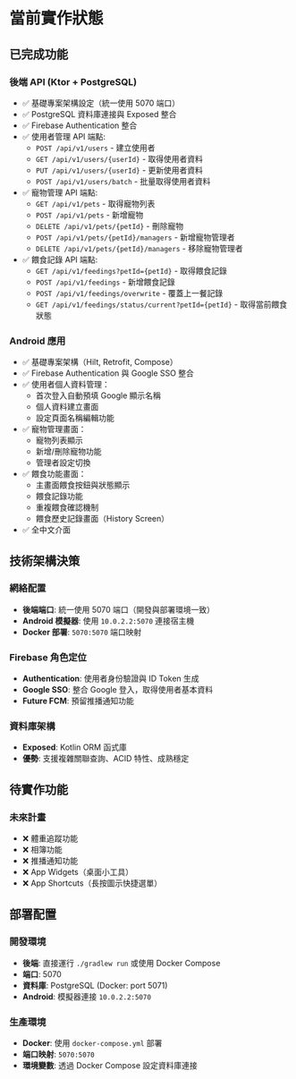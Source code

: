 # 當前實作狀態

## 已完成功能

### 後端 API (Ktor + PostgreSQL)
- ✅ 基礎專案架構設定（統一使用 5070 端口）
- ✅ PostgreSQL 資料庫連接與 Exposed 整合
- ✅ Firebase Authentication 整合
- ✅ 使用者管理 API 端點:
    - `POST /api/v1/users` - 建立使用者
    - `GET /api/v1/users/{userId}` - 取得使用者資料
    - `PUT /api/v1/users/{userId}` - 更新使用者資料
    - `POST /api/v1/users/batch` - 批量取得使用者資料
- ✅ 寵物管理 API 端點:
    - `GET /api/v1/pets` - 取得寵物列表
    - `POST /api/v1/pets` - 新增寵物
    - `DELETE /api/v1/pets/{petId}` - 刪除寵物
    - `POST /api/v1/pets/{petId}/managers` - 新增寵物管理者
    - `DELETE /api/v1/pets/{petId}/managers` - 移除寵物管理者
- ✅ 餵食記錄 API 端點:
    - `GET /api/v1/feedings?petId={petId}` - 取得餵食記錄
    - `POST /api/v1/feedings` - 新增餵食記錄
    - `POST /api/v1/feedings/overwrite` - 覆蓋上一餐記錄
    - `GET /api/v1/feedings/status/current?petId={petId}` - 取得當前餵食狀態

### Android 應用
- ✅ 基礎專案架構（Hilt, Retrofit, Compose）
- ✅ Firebase Authentication 與 Google SSO 整合
- ✅ 使用者個人資料管理：
    - 首次登入自動預填 Google 顯示名稱
    - 個人資料建立畫面
    - 設定頁面名稱編輯功能
- ✅ 寵物管理畫面：
    - 寵物列表顯示
    - 新增/刪除寵物功能
    - 管理者設定切換
- ✅ 餵食功能畫面：
    - 主畫面餵食按鈕與狀態顯示
    - 餵食記錄功能
    - 重複餵食確認機制
    - 餵食歷史記錄畫面（History Screen）
- ✅ 全中文介面

## 技術架構決策

### 網絡配置
- **後端端口**: 統一使用 5070 端口（開發與部署環境一致）
- **Android 模擬器**: 使用 `10.0.2.2:5070` 連接宿主機
- **Docker 部署**: `5070:5070` 端口映射

### Firebase 角色定位
- **Authentication**: 使用者身份驗證與 ID Token 生成
- **Google SSO**: 整合 Google 登入，取得使用者基本資料
- **Future FCM**: 預留推播通知功能

### 資料庫架構
- **Exposed**: Kotlin ORM 函式庫
- **優勢**: 支援複雜關聯查詢、ACID 特性、成熟穩定

## 待實作功能

### 未來計畫
- ❌ 體重追蹤功能
- ❌ 相簿功能
- ❌ 推播通知功能
- ❌ App Widgets（桌面小工具）
- ❌ App Shortcuts（長按圖示快捷選單）

## 部署配置

### 開發環境
- **後端**: 直接運行 `./gradlew run` 或使用 Docker Compose
- **端口**: 5070
- **資料庫**: PostgreSQL (Docker: port 5071)
- **Android**: 模擬器連接 `10.0.2.2:5070`

### 生產環境
- **Docker**: 使用 `docker-compose.yml` 部署
- **端口映射**: `5070:5070`
- **環境變數**: 透過 Docker Compose 設定資料庫連接